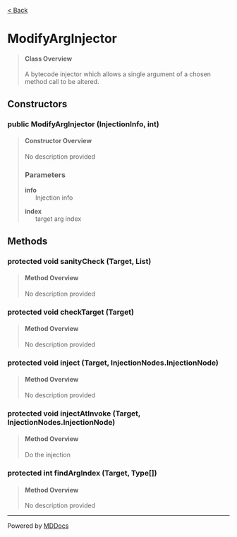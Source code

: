 [< Back](../README.md)
# ModifyArgInjector #
>#### Class Overview ####
>A bytecode injector which allows a single argument of a chosen method call to
 be altered.
## Constructors ##
### public ModifyArgInjector (InjectionInfo, int) ###
>#### Constructor Overview ####
>No description provided
>
>### Parameters ###
>**info**<br />
>&nbsp;&nbsp;&nbsp;&nbsp;&nbsp;&nbsp;Injection info
>
>**index**<br />
>&nbsp;&nbsp;&nbsp;&nbsp;&nbsp;&nbsp;target arg index
>
## Methods ##
### protected void sanityCheck (Target, List) ###
>#### Method Overview ####
>No description provided
>
### protected void checkTarget (Target) ###
>#### Method Overview ####
>No description provided
>
### protected void inject (Target, InjectionNodes.InjectionNode) ###
>#### Method Overview ####
>No description provided
>
### protected void injectAtInvoke (Target, InjectionNodes.InjectionNode) ###
>#### Method Overview ####
>Do the injection
>
### protected int findArgIndex (Target, Type[]) ###
>#### Method Overview ####
>No description provided
>

---
Powered by [MDDocs](https://github.com/VRCube/MDDocs)